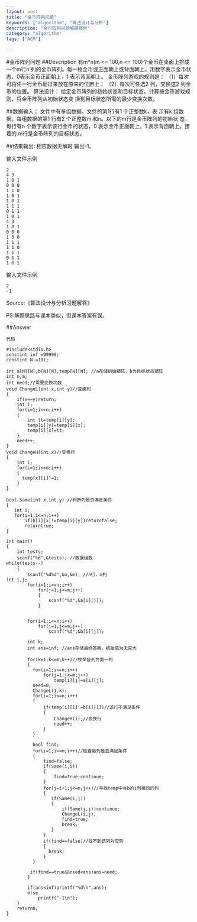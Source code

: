 ```yaml
---
layout: post
title: "金币阵列问题"
keywords: ["algorithm", "算法设计与分析"]
description: "金币阵列问题解题报告"
category: "algorithm"
tags: ["ACM"]

---
```


#金币阵列问题
##Description
有m*n(m <= 100,n <= 100)个金币在桌面上排成一个m行n 列的金币阵列。每一枚金币或正面朝上或背面朝上。用数字表示金币状态，0表示金币正面朝上，1 表示背面朝上。
金币阵列游戏的规则是：
（1）每次可将任一行金币翻过来放在原来的位置上；
（2）每次可任选2 列，交换这2 列金币的位置。
算法设计：
给定金币阵列的初始状态和目标状态，计算按金币游戏规则，将金币阵列从初始状态变
换到目标状态所需的最少变换次数。


##数据输入：
文件中有多组数据。文件的第1行有1 个正整数k，表
示有k 组数据。每组数据的第1 行有2 个正整数m 和n。以下的m行是金币阵列的初始状
态，每行有n 个数字表示该行金币的状态，0 表示金币正面朝上，1 表示背面朝上。接着的
m行是金币阵列的目标状态。

##结果输出:
相应数据无解时
输出-1。

输入文件示例

```
2
4 3
1 0 1
0 0 0
1 1 0
1 0 1
1 0 1
1 1 1
0 1 1
1 0 1
4 3
1 0 1
0 0 0
1 0 0
1 1 1
1 1 0
1 1 1
0 1 1
1 0 1
```

输入文件示例

```
2
-1
```

Source:《算法设计与分析习题解答》

PS:解题思路与课本类似，但课本答案有误。

##Answer

```
代码

#include<stdio.h>
constint inf =99999;
constint N =101;

int a[N][N],b[N][N],temp[N][N]; //a存储初始矩阵，b为目标状态矩阵
int n,m;
int need;//需要变换次数
void ChangeL(int x,int y)//变换列
{
    if(x==y)return;
    int i;
    for(i=1;i<=n;i++)
    {
        int tt=temp[i][y];
        temp[i][y]=temp[i][x];
        temp[i][x]=tt;
    }
    need++;
}
void ChangeH(int x)//变换行
{
    int i;
    for(i=1;i<=m;i++)
    {
      temp[x][i]^=1;
    }
}

bool Same(int x,int y) //判断列是否满足条件
{
   int i;
   for(i=1;i<=n;i++)
       if(b[i][x]!=temp[i][y])returnfalse;
       returntrue;
}

int main()
{
    int tests;
    scanf("%d",&tests); //数据组数
while(tests--)
    {
        scanf("%d%d",&n,&m); //n行，m列
int i,j;
        for(i=1;i<=n;i++)
            for(j=1;j<=m;j++)
            {
                scanf("%d",&a[i][j]);
            }
             

        for(i=1;i<=n;i++)
            for(j=1;j<=m;j++)
                scanf("%d",&b[i][j]);

        int k;
        int ans=inf; //ans存储最终答案，初始值为无穷大

        for(k=1;k<=m;k++)//枚举各列为第一列
        {
          for(i=1;i<=n;i++)
              for(j=1;j<=m;j++)
                  temp[i][j]=a[i][j];
          need=0;
          ChangeL(1,k);
          for(i=1;i<=n;i++)
          {
              if(temp[i][1]!=b[i][1])//该行不满足条件
              {
                  ChangeH(i);//变换行
                  need++;
              }
          }

          bool find;
          for(i=1;i<=m;i++)//检查每列是否满足条件
          {
              find=false;
              if(Same(i,i))
              {
                  find=true;continue;
              }
              for(j=i+1;j<=m;j++)//寻找temp中与b的i列相同的列
              {
                 if(Same(i,j))
                 {
                     if(Same(j,j))continue;
                     ChangeL(i,j);
                     find=true;
                     break;
                 }
              }
              if(find==false)//找不到该列对应列
              {
                break;
              }
          }

         if(find==true&&need<ans)ans=need;
        }

        if(ans<inf)printf("%d\n",ans);
        else
            printf("-1\n");
    }
    return0;
}
```
